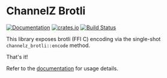 # ChannelZ Brotli

[![Documentation](https://docs.rs/channelz_brotli/badge.svg)](https://docs.rs/channelz_brotli/)
[![crates.io](https://img.shields.io/crates/v/channelz_brotli.svg)](https://crates.io/crates/channelz_brotli)
[![Build Status](https://github.com/Blobfolio/channelz/workflows/Build/badge.svg)](https://github.com/Blobfolio/channelz/actions)

This library exposes brotli (FFI C) encoding via the single-shot `channelz_brotli::encode` method.

That's it!

Refer to the [documentation](https://docs.rs/channelz_brotli/) for usage details.
